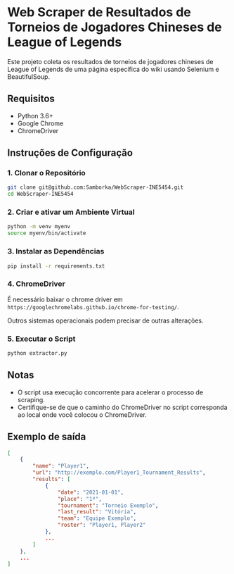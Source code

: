 # Web Scraper de Resultados de Torneios de Jogadores Chineses de League of Legends

Este projeto coleta os resultados de torneios de jogadores chineses de League of Legends de uma página específica do wiki usando Selenium e BeautifulSoup.

## Requisitos

- Python 3.6+
- Google Chrome
- ChromeDriver

## Instruções de Configuração

### 1. Clonar o Repositório

```sh
git clone git@github.com:Samborka/WebScraper-INE5454.git
cd WebScraper-INE5454
```

### 2. Criar e ativar um Ambiente Virtual

```sh
python -m venv myenv
source myenv/bin/activate
```

### 3. Instalar as Dependências

```sh
pip install -r requirements.txt
```

### 4. ChromeDriver

É necessário baixar o chrome driver em `https://googlechromelabs.github.io/chrome-for-testing/`.

Outros sistemas operacionais podem precisar de outras alterações.

### 5. Executar o Script

```sh
python extractor.py
```

## Notas

- O script usa execução concorrente para acelerar o processo de scraping.
- Certifique-se de que o caminho do ChromeDriver no script corresponda ao local onde você colocou o ChromeDriver.

## Exemplo de saída

```json
[
    {
        "name": "Player1",
        "url": "http://exemplo.com/Player1_Tournament_Results",
        "results": [
            {
                "date": "2021-01-01",
                "place": "1º",
                "tournament": "Torneio Exemplo",
                "last_result": "Vitória",
                "team": "Equipe Exemplo",
                "roster": "Player1, Player2"
            },
            ...
        ]
    },
    ...
]
```
